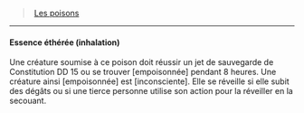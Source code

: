 ﻿---
!Generic
Id: poisons_hd.md#essence-éthérée-inhalation
ParentLink: poisons_hd.md#les-poisons
Name: Essence éthérée (inhalation)
ParentName: Les poisons
NameLevel: 4
Attributes: {}
---
> [Les poisons](hd_poisons.md)

---

#### Essence éthérée (inhalation)

Une créature soumise à ce poison doit réussir un jet de sauvegarde de Constitution DD 15 ou se trouver [empoisonnée] pendant 8 heures. Une créature ainsi [empoisonnée] est [inconsciente]. Elle se réveille si elle subit des dégâts ou si une tierce personne utilise son action pour la réveiller en la secouant.

